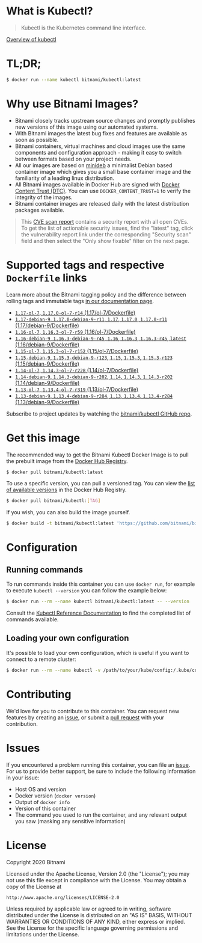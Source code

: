 
# What is Kubectl?

> Kubectl is the Kubernetes command line interface.

[Overview of kubectl](https://kubernetes.io/docs/reference/kubectl/overview/)

# TL;DR;

```bash
$ docker run --name kubectl bitnami/kubectl:latest
```

# Why use Bitnami Images?

* Bitnami closely tracks upstream source changes and promptly publishes new versions of this image using our automated systems.
* With Bitnami images the latest bug fixes and features are available as soon as possible.
* Bitnami containers, virtual machines and cloud images use the same components and configuration approach - making it easy to switch between formats based on your project needs.
* All our images are based on [minideb](https://github.com/bitnami/minideb) a minimalist Debian based container image which gives you a small base container image and the familiarity of a leading linux distribution.
* All Bitnami images available in Docker Hub are signed with [Docker Content Trust (DTC)](https://docs.docker.com/engine/security/trust/content_trust/). You can use `DOCKER_CONTENT_TRUST=1` to verify the integrity of the images.
* Bitnami container images are released daily with the latest distribution packages available.


> This [CVE scan report](https://quay.io/repository/bitnami/kubectl?tab=tags) contains a security report with all open CVEs. To get the list of actionable security issues, find the "latest" tag, click the vulnerability report link under the corresponding "Security scan" field and then select the "Only show fixable" filter on the next page.

# Supported tags and respective `Dockerfile` links

Learn more about the Bitnami tagging policy and the difference between rolling tags and immutable tags [in our documentation page](https://docs.bitnami.com/containers/how-to/understand-rolling-tags-containers/).


* [`1.17-ol-7`, `1.17.0-ol-7-r14` (1.17/ol-7/Dockerfile)](https://github.com/bitnami/bitnami-docker-kubectl/blob/1.17.0-ol-7-r14/1.17/ol-7/Dockerfile)
* [`1.17-debian-9`, `1.17.0-debian-9-r11`, `1.17`, `1.17.0`, `1.17.0-r11` (1.17/debian-9/Dockerfile)](https://github.com/bitnami/bitnami-docker-kubectl/blob/1.17.0-debian-9-r11/1.17/debian-9/Dockerfile)
* [`1.16-ol-7`, `1.16.3-ol-7-r59` (1.16/ol-7/Dockerfile)](https://github.com/bitnami/bitnami-docker-kubectl/blob/1.16.3-ol-7-r59/1.16/ol-7/Dockerfile)
* [`1.16-debian-9`, `1.16.3-debian-9-r45`, `1.16`, `1.16.3`, `1.16.3-r45`, `latest` (1.16/debian-9/Dockerfile)](https://github.com/bitnami/bitnami-docker-kubectl/blob/1.16.3-debian-9-r45/1.16/debian-9/Dockerfile)
* [`1.15-ol-7`, `1.15.3-ol-7-r152` (1.15/ol-7/Dockerfile)](https://github.com/bitnami/bitnami-docker-kubectl/blob/1.15.3-ol-7-r152/1.15/ol-7/Dockerfile)
* [`1.15-debian-9`, `1.15.3-debian-9-r123`, `1.15`, `1.15.3`, `1.15.3-r123` (1.15/debian-9/Dockerfile)](https://github.com/bitnami/bitnami-docker-kubectl/blob/1.15.3-debian-9-r123/1.15/debian-9/Dockerfile)
* [`1.14-ol-7`, `1.14.3-ol-7-r228` (1.14/ol-7/Dockerfile)](https://github.com/bitnami/bitnami-docker-kubectl/blob/1.14.3-ol-7-r228/1.14/ol-7/Dockerfile)
* [`1.14-debian-9`, `1.14.3-debian-9-r202`, `1.14`, `1.14.3`, `1.14.3-r202` (1.14/debian-9/Dockerfile)](https://github.com/bitnami/bitnami-docker-kubectl/blob/1.14.3-debian-9-r202/1.14/debian-9/Dockerfile)
* [`1.13-ol-7`, `1.13.4-ol-7-r319` (1.13/ol-7/Dockerfile)](https://github.com/bitnami/bitnami-docker-kubectl/blob/1.13.4-ol-7-r319/1.13/ol-7/Dockerfile)
* [`1.13-debian-9`, `1.13.4-debian-9-r284`, `1.13`, `1.13.4`, `1.13.4-r284` (1.13/debian-9/Dockerfile)](https://github.com/bitnami/bitnami-docker-kubectl/blob/1.13.4-debian-9-r284/1.13/debian-9/Dockerfile)

Subscribe to project updates by watching the [bitnami/kubectl GitHub repo](https://github.com/bitnami/bitnami-docker-kubectl).

# Get this image

The recommended way to get the Bitnami Kubectl Docker Image is to pull the prebuilt image from the [Docker Hub Registry](https://hub.docker.com/r/bitnami/kubectl).

```bash
$ docker pull bitnami/kubectl:latest
```

To use a specific version, you can pull a versioned tag. You can view the [list of available versions](https://hub.docker.com/r/bitnami/kubectl/tags/) in the Docker Hub Registry.

```bash
$ docker pull bitnami/kubectl:[TAG]
```

If you wish, you can also build the image yourself.

```bash
$ docker build -t bitnami/kubectl:latest 'https://github.com/bitnami/bitnami-docker-kubectl.git#master:1.16/debian-9'
```

# Configuration

## Running commands

To run commands inside this container you can use `docker run`, for example to execute `kubectl --version` you can follow the example below:

```bash
$ docker run --rm --name kubectl bitnami/kubectl:latest -- --version
```

Consult the [Kubectl Reference Documentation](https://kubernetes.io/docs/reference/generated/kubectl/kubectl-commands) to find the completed list of commands available.

## Loading your own configuration

It's possible to load your own configuration, which is useful if you want to connect to a remote cluster:

```bash
$ docker run --rm --name kubectl -v /path/to/your/kube/config:/.kube/config bitnami/kubectl:latest
```

# Contributing

We'd love for you to contribute to this container. You can request new features by creating an [issue](https://github.com/bitnami/bitnami-docker-kubectl/issues), or submit a [pull request](https://github.com/bitnami/bitnami-docker-kubectl/pulls) with your contribution.

# Issues

If you encountered a problem running this container, you can file an [issue](https://github.com/bitnami/bitnami-docker-kubectl/issues). For us to provide better support, be sure to include the following information in your issue:

- Host OS and version
- Docker version (`docker version`)
- Output of `docker info`
- Version of this container
- The command you used to run the container, and any relevant output you saw (masking any sensitive information)

# License

Copyright 2020 Bitnami

Licensed under the Apache License, Version 2.0 (the "License");
you may not use this file except in compliance with the License.
You may obtain a copy of the License at

    http://www.apache.org/licenses/LICENSE-2.0

Unless required by applicable law or agreed to in writing, software
distributed under the License is distributed on an "AS IS" BASIS,
WITHOUT WARRANTIES OR CONDITIONS OF ANY KIND, either express or implied.
See the License for the specific language governing permissions and
limitations under the License.
